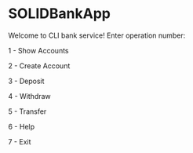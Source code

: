 # SOLIDBankApp

Welcome to CLI bank service! Enter operation number:

1 - Show Accounts

2 - Create Account

3 - Deposit

4 - Withdraw

5 - Transfer

6 - Help

7 - Exit

